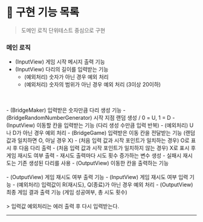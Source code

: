 # 🚀 구현 기능 목록

> 도메인 로직 단위테스트 중심으로 구현

### 메인 로직

- (InputView) 게임 시작 메시지 출력 기능
- (InputView) 다리의 길이를 입력받는 기능
    - (예외처리) 숫자가 아닌 경우 예외 처리
    - (예외처리) 숫자의 범위가 아닌 경우 예외 처리 (3이상 20이하)
</br>
</br>
- (BridgeMaker) 입력받은 숫자만큼 다리 생성 기능
    - (BridgeRandomNumberGenerator) 시작 지점 랜덤 생성 / 0 = U, 1 = D
- (InputView) 이동할 칸을 입력받는 기능 (다리 생성 수만큼 입력 반복)
    - (예외처리) U나 D가 아닌 경우 예외 처리
- (BridgeGame) 입력받은 이동 칸을 전달받는 기능 (랜덤값과 일치하면 O, 아닐 경우 X)
    - (처음 입력 값과 시작 포인트가 일치하는 경우) O로 표시 후 다음 다리 출력
    - (처음 입력 값과 시작 포인트가 일치하지 않는 경우) X로 표시 후 게임 재시도 여부 출력
        - 재시도 출력마다 시도 횟수 증가하는 변수 생성
        - 실패시 재시도는 기존 생성된 다리를 사용
- (OutputView) 이동한 칸을 출력하는 기능
</br>
</br>
- (OutputView) 게임 재시도 여부 출력 기능
- (InputView) 게임 재시도 여부 입력 기능
    - (예외처리) 입력값이 R(재시도), Q(종료)가 아닌 경우 예외 처리
- (OutputView) 최종 게임 결과 출력 기능 (게임 성공여부, 총 시도 횟수)
</br>
</br>
> 입력값 예외처리는 에러 출력 후 다시 입력받는다.

---